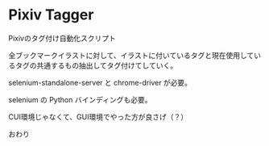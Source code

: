 # Pixiv Tagger

Pixivのタグ付け自動化スクリプト

全ブックマークイラストに対して、イラストに付いているタグと現在使用しているタグの共通するもの抽出してタグ付けてしていく。

selenium-standalone-server と chrome-driver が必要。

selenium の Python バインディングも必要。

CUI環境じゃなくて、GUI環境でやった方が良さげ（？）

おわり
